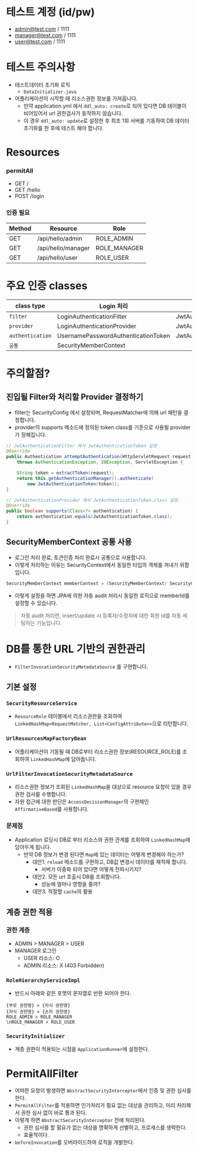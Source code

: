 
# 테스트 계정 (id/pw)
- admin@test.com / 1111
- manager@test.com / 1111
- user@test.com / 1111

# 테스트 주의사항
- 테스트데이터 초기화 로직
    - `DataInitializer.java`
- 어플리케이션이 시작할 때 리소스권한 정보를 가져옵니다.
    - 만약 application.yml 에서 `ddl_auto: create`로 되어 있다면 DB 테이블이 비어있어서 url 권한검사가 동작하지 않습니다.
    - 이 경우 `ddl_auto: update`로 설정한 후 최초 1회 서버를 기동하여 DB 데이터 초기화를 한 후에 테스트 해야 합니다.

# Resources
### permitAll
- GET /
- GET /hello
- POST /login

### 인증 필요
| Method | Resource | Role |
| --- | --- | --- |
| GET | /api/hello/admin | ROLE_ADMIN |
| GET | /api/hello/manager | ROLE_MANAGER |
| GET | /api/hello/user | ROLE_USER |


# 주요 인증 classes
| class type | Login 처리 | Token 인증 |
|---|---|---|
| `filter` | LoginAuthenticationFilter | JwtAuthenticationFilter |
| `provider` | LoginAuthenticationProvider | JwtAuthenticationProvider |
| `authentication` | UsernamePasswordAuthenticationToken | JwtAuthenticationToken |
| `공통` | SecurityMemberContext ||


# 주의할점?
## 진입될 Filter와 처리할 Provider 결정하기
- filter는 SecurityConfig 에서 설정되며, RequestMatcher에 의해 url 패턴을 결정합니다.
- provider의 supports 메소드에 정의된 token class를 기준으로 사용될 provider가 정해집니다.
```java
// JwtAuthenticationFilter 에서 JwtAuthenticationToken 설정
@Override
public Authentication attemptAuthentication(HttpServletRequest request, HttpServletResponse response)
    throws AuthenticationException, IOException, ServletException {

    String token = extractToken(request);
    return this.getAuthenticationManager().authenticate(
        new JwtAuthenticationToken(token));
}
```

```java
// JwtAuthenticationProvider 에서 JwtAuthenticationToken.class 설정
@Override
public boolean supports(Class<?> authentication) {
    return authentication.equals(JwtAuthenticationToken.class);
}
```

## SecurityMemberContext 공통 사용
- 로그인 처리 완료, 토큰인증 처리 완료시 공통으로 사용합니다.
- 이렇게 처리하는 이유는 SecurityContext에서 동일한 타입의 객체를 꺼내기 위함입니다.
```java
SecurityMemberContext memberContext = (SecurityMemberContext) SecurityContextHolder.getContext().getAuthentication().getPrincipal();
```
* 이렇게 설정을 하면 JPA에 의한 자동 audit 처리시 동일한 로직으로 memberId를 설정할 수 있습니다.  
> 자동 audit 처리란, insert/update 시 등록자/수정자에 대한 회원 id를 자동 세팅하는 기능입니다.


# DB를 통한 URL 기반의 권한관리
- `FilterInvocationSecurityMetadataSource` 를 구현합니다.

## 기본 설정

### `SecurityResourceService`
- `ResourceRole` 테이블에서 리소스권한을 조회하여 `LinkedHashMap<RequestMatcher, List<ConfigAttribute>>`으로 리턴합니다.

### `UrlResourcesMapFactoryBean`
- 어플리케이션이 기동될 때 DB로부터 리소스권한 정보(RESOURCE_ROLE)를 조회하여 `LinkedHashMap`에 담아둡니다.

### `UrlFilterInvocationSecurityMetadataSource`
- 리소스권한 정보가 조회된 `LinkedHashMap`을 대상으로 resource 요청이 있을 경우 권한 검사를 수행합니다.
- 자원 접근에 대한 판단은 `AccessDecisionManager`의 구현체인 `AffirmativeBased`를 사용합니다.

### 문제점
- Application 로딩시 DB로 부터 리소스와 권한 관계를 조회하여 `LinkedHashMap`에 담아두게 됩니다.
    - 만약 DB 정보가 변경 된다면 `Map`에 있는 데이터는 어떻게 변경해야 하는가?
        - 대안1. `reload` 메소드를 구현하고, DB값 변경시 데이터를 재적재 합니다.
            - 서버가 이중화 되어 있다면 어떻게 전파시키지?
        - 대안2. 모든 url 호출시 DB를 조회합니다.
            - 성능에 얼마나 영향을 줄까?
        - 대안3. 적절할 `cache`의 활용

## 계층 권한 적용
###  권한 계층
- ADMIN > MANAGER > USER
- MANAGER 로그인
    - USER 리소스: O
    - ADMIN 리소스: X (403 Forbidden)

### `RoleHierarchyServiceImpl`
- 반드시 아래와 같은 포맷의 문자열로 반환 되어야 한다.
```text
{부모 권한명} > {자식 권한명}  
{자식 권한명} > {손자 권한명}  
ROLE_ADMIN > ROLE_MANAGER  
\nROLE_MANAGER > ROLE_USER
```
### `SecurityInitializer`
- 계층 권한이 적용되는 시점을 `ApplicationRunner`에 설정한다.


# PermitAllFilter
- 어떠한 요청이 발생하면 `AbstractSecurityInterceptor`에서 인증 및 권한 심사를 한다.
- `PermitAllFilter`를 적용하면 인가처리가 필요 없는 대상을 관리하고, 미리 처리해서 권한 심사 없이 바로 통과 된다.
- 이렇게 하면 `AbstractSecurityInterceptor`  전에 처리된다.
    - 권한 심사를 할 필요가 없는 대상을 명확하게 선별하고, 프로세스를 생략한다.
    - 효율적이다.
- `beforeInvocation`를 오버라이드하여 로직을 개발한다.

